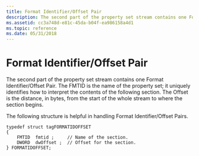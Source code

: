 ```yaml
---
title: Format Identifier/Offset Pair
description: The second part of the property set stream contains one Format Identifier/Offset Pair.
ms.assetid: cc3a748d-e81c-45da-b04f-ea986158a4d1
ms.topic: reference
ms.date: 05/31/2018
---
```


# Format Identifier/Offset Pair

The second part of the property set stream contains one Format Identifier/Offset Pair. The FMTID is the name of the property set; it uniquely identifies how to interpret the contents of the following section. The Offset is the distance, in bytes, from the start of the whole stream to where the section begins.

The following structure is helpful in handling Format Identifier/Offset Pairs.

``` syntax
typedef struct tagFORMATIDOFFSET 
{ 
    FMTID  fmtid ;     // Name of the section. 
    DWORD  dwOffset ;  // Offset for the section. 
} FORMATIDOFFSET;
```

 

 




